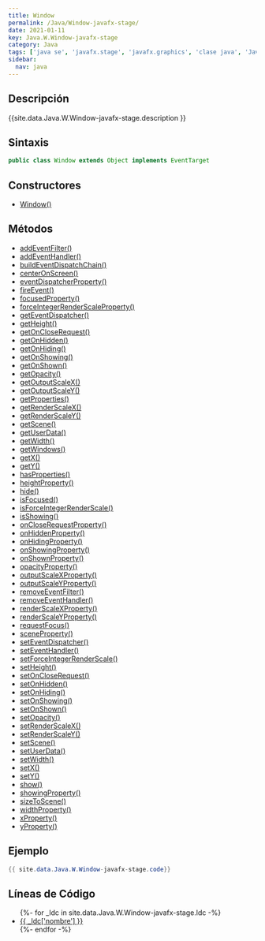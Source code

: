 ```yaml
---
title: Window
permalink: /Java/Window-javafx-stage/
date: 2021-01-11
key: Java.W.Window-javafx-stage
category: Java
tags: ['java se', 'javafx.stage', 'javafx.graphics', 'clase java', 'JavaFX 2.0']
sidebar: 
  nav: java
---
```


## Descripción
{{site.data.Java.W.Window-javafx-stage.description }}

## Sintaxis
~~~java
public class Window extends Object implements EventTarget
~~~

## Constructores
* [Window()](/Java/Window-javafx-stage/Window/)

## Métodos
* [addEventFilter()](/Java/Window-javafx-stage/addEventFilter/)
* [addEventHandler()](/Java/Window-javafx-stage/addEventHandler/)
* [buildEventDispatchChain()](/Java/Window-javafx-stage/buildEventDispatchChain/)
* [centerOnScreen()](/Java/Window-javafx-stage/centerOnScreen/)
* [eventDispatcherProperty()](/Java/Window-javafx-stage/eventDispatcherProperty/)
* [fireEvent()](/Java/Window-javafx-stage/fireEvent/)
* [focusedProperty()](/Java/Window-javafx-stage/focusedProperty/)
* [forceIntegerRenderScaleProperty()](/Java/Window-javafx-stage/forceIntegerRenderScaleProperty/)
* [getEventDispatcher()](/Java/Window-javafx-stage/getEventDispatcher/)
* [getHeight()](/Java/Window-javafx-stage/getHeight/)
* [getOnCloseRequest()](/Java/Window-javafx-stage/getOnCloseRequest/)
* [getOnHidden()](/Java/Window-javafx-stage/getOnHidden/)
* [getOnHiding()](/Java/Window-javafx-stage/getOnHiding/)
* [getOnShowing()](/Java/Window-javafx-stage/getOnShowing/)
* [getOnShown()](/Java/Window-javafx-stage/getOnShown/)
* [getOpacity()](/Java/Window-javafx-stage/getOpacity/)
* [getOutputScaleX()](/Java/Window-javafx-stage/getOutputScaleX/)
* [getOutputScaleY()](/Java/Window-javafx-stage/getOutputScaleY/)
* [getProperties()](/Java/Window-javafx-stage/getProperties/)
* [getRenderScaleX()](/Java/Window-javafx-stage/getRenderScaleX/)
* [getRenderScaleY()](/Java/Window-javafx-stage/getRenderScaleY/)
* [getScene()](/Java/Window-javafx-stage/getScene/)
* [getUserData()](/Java/Window-javafx-stage/getUserData/)
* [getWidth()](/Java/Window-javafx-stage/getWidth/)
* [getWindows()](/Java/Window-javafx-stage/getWindows/)
* [getX()](/Java/Window-javafx-stage/getX/)
* [getY()](/Java/Window-javafx-stage/getY/)
* [hasProperties()](/Java/Window-javafx-stage/hasProperties/)
* [heightProperty()](/Java/Window-javafx-stage/heightProperty/)
* [hide()](/Java/Window-javafx-stage/hide/)
* [isFocused()](/Java/Window-javafx-stage/isFocused/)
* [isForceIntegerRenderScale()](/Java/Window-javafx-stage/isForceIntegerRenderScale/)
* [isShowing()](/Java/Window-javafx-stage/isShowing/)
* [onCloseRequestProperty()](/Java/Window-javafx-stage/onCloseRequestProperty/)
* [onHiddenProperty()](/Java/Window-javafx-stage/onHiddenProperty/)
* [onHidingProperty()](/Java/Window-javafx-stage/onHidingProperty/)
* [onShowingProperty()](/Java/Window-javafx-stage/onShowingProperty/)
* [onShownProperty()](/Java/Window-javafx-stage/onShownProperty/)
* [opacityProperty()](/Java/Window-javafx-stage/opacityProperty/)
* [outputScaleXProperty()](/Java/Window-javafx-stage/outputScaleXProperty/)
* [outputScaleYProperty()](/Java/Window-javafx-stage/outputScaleYProperty/)
* [removeEventFilter()](/Java/Window-javafx-stage/removeEventFilter/)
* [removeEventHandler()](/Java/Window-javafx-stage/removeEventHandler/)
* [renderScaleXProperty()](/Java/Window-javafx-stage/renderScaleXProperty/)
* [renderScaleYProperty()](/Java/Window-javafx-stage/renderScaleYProperty/)
* [requestFocus()](/Java/Window-javafx-stage/requestFocus/)
* [sceneProperty()](/Java/Window-javafx-stage/sceneProperty/)
* [setEventDispatcher()](/Java/Window-javafx-stage/setEventDispatcher/)
* [setEventHandler()](/Java/Window-javafx-stage/setEventHandler/)
* [setForceIntegerRenderScale()](/Java/Window-javafx-stage/setForceIntegerRenderScale/)
* [setHeight()](/Java/Window-javafx-stage/setHeight/)
* [setOnCloseRequest()](/Java/Window-javafx-stage/setOnCloseRequest/)
* [setOnHidden()](/Java/Window-javafx-stage/setOnHidden/)
* [setOnHiding()](/Java/Window-javafx-stage/setOnHiding/)
* [setOnShowing()](/Java/Window-javafx-stage/setOnShowing/)
* [setOnShown()](/Java/Window-javafx-stage/setOnShown/)
* [setOpacity()](/Java/Window-javafx-stage/setOpacity/)
* [setRenderScaleX()](/Java/Window-javafx-stage/setRenderScaleX/)
* [setRenderScaleY()](/Java/Window-javafx-stage/setRenderScaleY/)
* [setScene()](/Java/Window-javafx-stage/setScene/)
* [setUserData()](/Java/Window-javafx-stage/setUserData/)
* [setWidth()](/Java/Window-javafx-stage/setWidth/)
* [setX()](/Java/Window-javafx-stage/setX/)
* [setY()](/Java/Window-javafx-stage/setY/)
* [show()](/Java/Window-javafx-stage/show/)
* [showingProperty()](/Java/Window-javafx-stage/showingProperty/)
* [sizeToScene()](/Java/Window-javafx-stage/sizeToScene/)
* [widthProperty()](/Java/Window-javafx-stage/widthProperty/)
* [xProperty()](/Java/Window-javafx-stage/xProperty/)
* [yProperty()](/Java/Window-javafx-stage/yProperty/)

## Ejemplo
~~~java
{{ site.data.Java.W.Window-javafx-stage.code}}
~~~

## Líneas de Código
<ul>
{%- for _ldc in site.data.Java.W.Window-javafx-stage.ldc -%}
   <li>
       <a href="{{_ldc['url'] }}">{{ _ldc['nombre'] }}</a>
   </li>
{%- endfor -%}
</ul>

